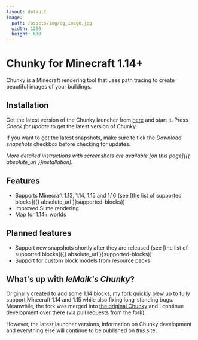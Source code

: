 ```yaml
---
layout: default
image:
  path: /assets/img/og_image.jpg
  width: 1200
  height: 630
---
```


# Chunky for Minecraft 1.14+

Chunky is a Minecraft rendering tool that uses path tracing to create beautiful images of your buildings.

## Installation

Get the latest version of the Chunky launcher from [here](https://chunkyupdate.lemaik.de/ChunkyLauncher.jar) and start it. Press _Check for update_ to get the latest version of Chunky.

If you want to get the latest snapshots, make sure to tick the _Download snapshots_ checkbox before checking for updates.

_More detailed instructions with screenshots are available [on this page]({{ absolute_url }}installation)._

## Features

- Supports Minecraft 1.13, 1.14, 1.15 and 1.16 (see [the list of supported blocks]({{ absolute_url }}supported-blocks))
- Improved Slime rendering
- Map for 1.14+ worlds

## Planned features

- Support new snapshots shortly after they are released (see [the list of supported blocks]({{ absolute_url }}supported-blocks))
- Support for custom block models from resource packs

## What's up with _leMaik's Chunky_?

Originally created to add some 1.14 blocks, [my fork](https://github.com/leMaik/chunky) quickly blew up to fully support Minecraft 1.14 and 1.15 while also fixing long-standing bugs.  
Meanwhile, the fork was merged into [the original Chunky](http://chunky.llbit.se) and I continue development over there (via pull requests from the fork).

However, the latest launcher versions, information on Chunky development and everything else will continue to be published on _this_ site.
